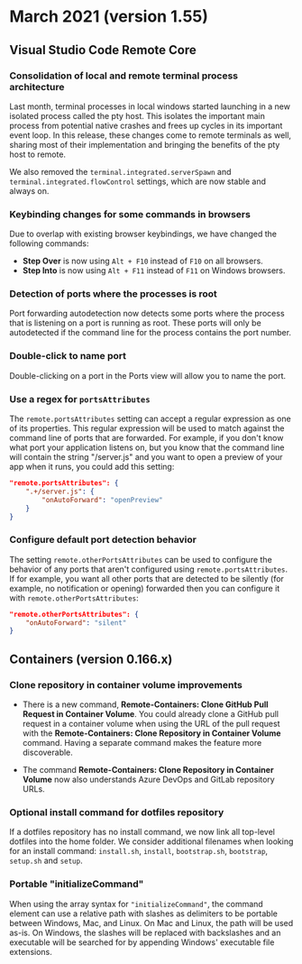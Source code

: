 # March 2021 (version 1.55)

## Visual Studio Code Remote Core

### Consolidation of local and remote terminal process architecture

Last month, terminal processes in local windows started launching in a new isolated process called the pty host. This isolates the important main process from potential native crashes and frees up cycles in its important event loop. In this release, these changes come to remote terminals as well, sharing most of their implementation and bringing the benefits of the pty host to remote.

We also removed the `terminal.integrated.serverSpawn` and `terminal.integrated.flowControl` settings, which are now stable and always on.

### Keybinding changes for some commands in browsers

Due to overlap with existing browser keybindings, we have changed the following commands:

* **Step Over** is now using `Alt + F10` instead of `F10` on all browsers.
* **Step Into** is now using `Alt + F11` instead of `F11` on Windows browsers.

### Detection of ports where the processes is root

Port forwarding autodetection now detects some ports where the process that is listening on a port is running as root. These ports will only be autodetected if the command line for the process contains the port number.

### Double-click to name port

Double-clicking on a port in the Ports view will allow you to name the port.

### Use a regex for `portsAttributes`

The `remote.portsAttributes` setting can accept a regular expression as one of its properties. This regular expression will be used to match against the command line of ports that are forwarded. For example, if you don't know what port your application listens on, but you know that the command line will contain the string "/server.js" and you want to open a preview of your app when it runs, you could add this setting:

```json
"remote.portsAttributes": {
    ".+/server.js": {
        "onAutoForward": "openPreview"
    }
}
```

### Configure default port detection behavior

The setting `remote.otherPortsAttributes` can be used to configure the behavior of any ports that aren't configured using `remote.portsAttributes`. If for example, you want all other ports that are detected to be silently (for example, no notification or opening) forwarded then you can configure it with `remote.otherPortsAttributes`:

```json
"remote.otherPortsAttributes": {
    "onAutoForward": "silent"
}
```

## Containers (version 0.166.x)

### Clone repository in container volume improvements

* There is a new command, **Remote-Containers: Clone GitHub Pull Request in Container Volume**. You could already clone a GitHub pull request in a container volume when using the URL of the pull request with the **Remote-Containers: Clone Repository in Container Volume** command. Having a separate command makes the feature more discoverable.

* The command **Remote-Containers: Clone Repository in Container Volume** now also understands Azure DevOps and GitLab repository URLs.

### Optional install command for dotfiles repository

If a dotfiles repository has no install command, we now link all top-level dotfiles into the home folder. We consider additional filenames when looking for an install command: `install.sh`, `install`, `bootstrap.sh`, `bootstrap`, `setup.sh` and `setup`.

### Portable "initializeCommand"

When using the array syntax for `"initializeCommand"`, the command element can use a relative path with slashes as delimiters to be portable between Windows, Mac, and Linux. On Mac and Linux, the path will be used as-is. On Windows, the slashes will be replaced with backslashes and an executable will be searched for by appending Windows' executable file extensions.